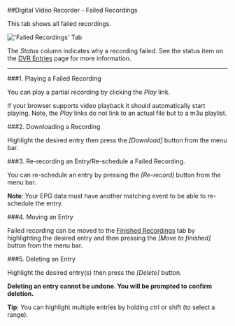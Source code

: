 ##Digital Video Recorder - Failed Recordings

This tab shows all failed recordings.

!['Failed Recordings' Tab](docresources/failedrecordings1.png)

The *Status* column indicates why a recording failed. 
See the status item on the [DVR Entries](class/dvrentry) page for more 
information.

---

###1. Playing a Failed Recording

You can play a partial recording by clicking the *Play* link.

If your browser supports video playback it should automatically start 
playing. Note, the *Play* links do not link to an actual file but to a m3u playlist.

###2. Downloading a Recording

Highlight the desired entry then press the *[Download]* button from the 
menu bar.

###3. Re-recording an Entry/Re-schedule a Failed Recording.

You can re-schedule an entry by pressing the *[Re-record]* button from 
the menu bar.

**Note**: Your EPG data must have another matching event to be able to re-schedule 
the entry.

###4. Moving an Entry

Failed recording can be moved to the [Finished Recordings](dvr_finished) 
tab by highlighting the desired entry and then pressing the *[Move to finished]*
button from the menu bar.

###5. Deleting an Entry

Highlight the desired entry(s) then press the *[Delete]* button. 

**Deleting an entry cannot be undone. You 
will be prompted to confirm deletion.**

**Tip**: You can highlight multiple entries by holding ctrl or shift 
(to select a range).

